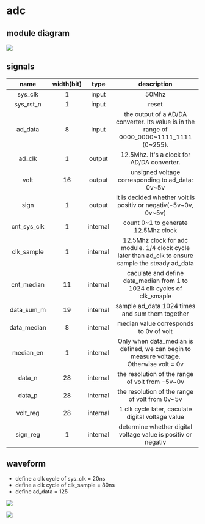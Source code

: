 # adc

## module diagram

![](E:\IC_design\Verilog\FPGA_S6\dig_volt\doc\adc_module.png)

## signals

|    name     | width(bit) |   type   |                         description                          |
| :---------: | :--------: | :------: | :----------------------------------------------------------: |
|   sys_clk   |     1      |  input   |                            50Mhz                             |
|  sys_rst_n  |     1      |  input   |                            reset                             |
|   ad_data   |     8      |  input   | the output of a AD/DA converter. Its value is in the range of 0000_0000~1111_1111 (0~255). |
|   ad_clk    |     1      |  output  |          12.5Mhz. It's a clock for AD/DA converter.          |
|    volt     |     16     |  output  |       unsigned voltage corresponding to ad_data: 0v~5v       |
|    sign     |     1      |  output  | It is decided whether volt is positiv or negativ(-5v~0v, 0v~5v) |
| cnt_sys_clk |     1      | internal |             count 0~1 to generate 12.5Mhz clock              |
| clk_sample  |     1      | internal | 12.5Mhz clock for adc module. 1/4 clock cycle later than ad_clk to ensure sample the steady ad_data |
| cnt_median  |     11     | internal | caculate and define data_median from 1 to 1024 clk cycles of clk_smaple |
| data_sum_m  |     19     | internal |       sample ad_data 1024 times and sum them together        |
| data_median |     8      | internal |            median value corresponds to 0v of volt            |
|  median_en  |     1      | internal | Only when data_median is defined, we can begin to measure voltage. Otherwise volt = 0v |
|   data_n    |     28     | internal |       the resolution of the range of volt from -5v~0v        |
|   data_p    |     28     | internal |        the resolution of the range of volt from 0v~5v        |
|  volt_reg   |     28     | internal |      1 clk cycle later, caculate digital voltage value       |
|  sign_reg   |     1      | internal | determine whether digital voltage value is positiv or negativ |

## waveform

- define a clk cycle of sys_clk = 20ns
- define a clk cycle of clk_sample = 80ns
- define ad_data = 125

![](E:\IC_design\Verilog\FPGA_S6\dig_volt\doc\adc_waveform1.png)

![](E:\IC_design\Verilog\FPGA_S6\dig_volt\doc\adc_waveform2.png)